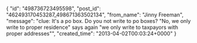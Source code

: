  {
   "id": "498736723495598",
   "post_id": "462493170453287_498671363502134",
   "from_name": "Jinny Freeman",
   "message": "clue: It's a po box. Do you not write to po boxes? \"No, we only write to proper residence\" says again \"we only write to taxpayors with proper addresses\"",
   "created_time": "2013-04-02T00:03:24+0000"
 }
